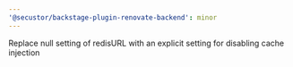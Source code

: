```yaml
---
'@secustor/backstage-plugin-renovate-backend': minor
---
```


Replace null setting of redisURL with an explicit setting for disabling cache injection
